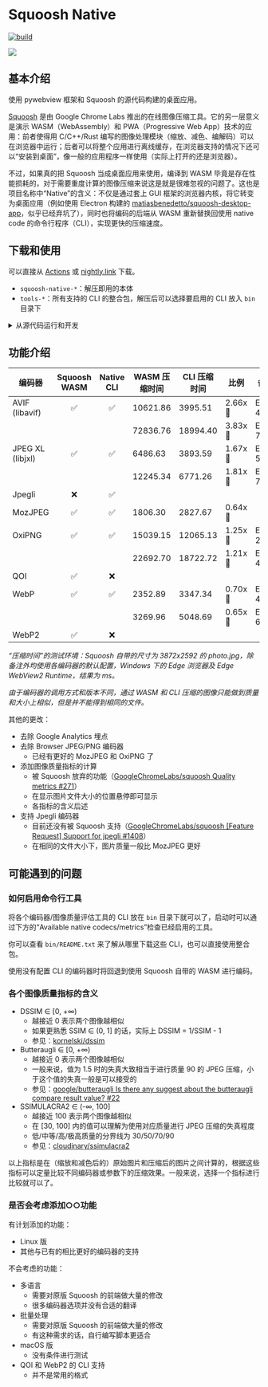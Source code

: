 # Squoosh Native

[![build](https://github.com/TransparentLC/squoosh-native/actions/workflows/build.yml/badge.svg)](https://github.com/TransparentLC/squoosh-native/actions/workflows/build.yml)

![](https://github.com/TransparentLC/squoosh-native/assets/47057319/bd377ebe-96f0-426f-8661-7d5713322bfa)

## 基本介绍

使用 pywebview 框架和 Squoosh 的源代码构建的桌面应用。

[Squoosh](https://github.com/GoogleChromeLabs/squoosh) 是由 Google Chrome Labs 推出的在线图像压缩工具。它的另一层意义是演示 WASM（WebAssembly）和 PWA（Progressive Web App）技术的应用：前者使得用 C/C++/Rust 编写的图像处理模块（缩放、减色、编解码）可以在浏览器中运行；后者可以将整个应用进行离线缓存，在浏览器支持的情况下还可以“安装到桌面”，像一般的应用程序一样使用（实际上打开的还是浏览器）。

不过，如果真的把 Squoosh 当成桌面应用来使用，编译到 WASM 毕竟是存在性能损耗的，对于需要重度计算的图像压缩来说这是就是很难忽视的问题了。这也是项目名称中“Native”的含义：不仅是通过套上 GUI 框架的浏览器内核，将它转变为桌面应用（例如使用 Electron 构建的 [matiasbenedetto/squoosh-desktop-app](https://github.com/matiasbenedetto/squoosh-desktop-app)，似乎已经弃坑了），同时也将编码的后端从 WASM 重新替换回使用 native code 的命令行程序（CLI），实现更快的压缩速度。

## 下载和使用

可以直接从 [Actions](https://github.com/TransparentLC/squoosh-native/actions) 或 [nightly.link](https://nightly.link/TransparentLC/squoosh-native/workflows/build/master) 下载。

* `squoosh-native-*`：解压即用的本体
* `tools-*`：所有支持的 CLI 的整合包，解压后可以选择要启用的 CLI 放入 `bin` 目录下

<details>

<summary>从源代码运行和开发</summary>

需要 Python 3.12、Node.js 21 和 pnpm 9.x 或更新的版本。

由于前端代码是单独的 [repo](https://github.com/TransparentLC/squoosh-native-frontend)，因此不要忘了 clone submodule。

```sh
# 安装依赖
pip install -r requirements.txt

# 构建前端资源
cd squoosh
pnpm install
pnpm run build
cd ..

# 将构建好的前端资源打包为单个文件squoosh.pak
python bundle_squoosh.py

# 编译svpng，Linux下请将扩展名dll改为so
gcc -Wall -Ofast -march=native -mtune=native -shared -o libsvpng.dll svpng.c
strip libsvpng.dll

# 运行Squoosh Native
python main.py
```

如果需要开发调试的话：

```sh
# 在另一个终端中运行前端资源的dev server，无需打包
cd squoosh
pnpm run dev

# 在环境变量DEBUG为非空值的情况下运行main.py
DEBUG=1 python main.py
```

</details>

## 功能介绍

| 编码器 | Squoosh WASM | Native CLI | WASM 压缩时间 | CLI 压缩时间 | 比例 | 备注 |
| - | :-: | :-: | - | - | - | - |
| AVIF (libavif)   | ✅ | ✅ | 10621.86 | 3995.51 | 2.66x 🐇 | Effort 4 |
|                  |    |    | 72836.76 | 18994.40 | 3.83x 🐇 | Effort 7 |
| JPEG XL (libjxl) | ✅ | ✅ | 6486.63 | 3893.59 | 1.67x 🐇 | Effort 5 |
|                  |    |    | 12245.34 | 6771.26 | 1.81x 🐇 | Effort 7 |
| Jpegli           | ❌ | ✅ |  |  |  |  |
| MozJPEG          | ✅ | ✅ | 1806.30 | 2827.67 | 0.64x 🐢 |  |
| OxiPNG           | ✅ | ✅ | 15039.15 | 12065.13 | 1.25x 🐇 | Effort 2 |
|                  |    |    | 22692.70 | 18722.72 | 1.21x 🐇 | Effort 4 |
| QOI              | ✅ | ❌ |  |  |  |  |
| WebP             | ✅ | ✅ | 2352.89 | 3347.34 | 0.70x 🐢 | Effort 4 |
|                  |    |    | 3269.96 | 5048.69 | 0.65x 🐢 | Effort 6 |
| WebP2            | ✅ | ❌ |  |  |  |  |

*“压缩时间”的测试环境：Squoosh 自带的尺寸为 3872x2592 的 photo.jpg，除备注外均使用各编码器的默认配置，Windows 下的 Edge 浏览器及 Edge WebView2 Runtime，结果为 ms。*

*由于编码器的调用方式和版本不同，通过 WASM 和 CLI 压缩的图像只能做到质量和大小上相似，但是并不能得到相同的文件。*

其他的更改：

* 去除 Google Analytics 埋点
* 去除 Browser JPEG/PNG 编码器
    * 已经有更好的 MozJPEG 和 OxiPNG 了
* 添加图像质量指标的计算
    * 被 Squoosh 放弃的功能（[GoogleChromeLabs/squoosh  Quality metrics #271](https://github.com/GoogleChromeLabs/squoosh/issues/271)）
    * 在显示图片文件大小的位置悬停即可显示
    * 各指标的含义后述
* 支持 Jpegli 编码器
    * 目前还没有被 Squoosh 支持（[GoogleChromeLabs/squoosh [Feature Request] Support for jpegli #1408](https://github.com/GoogleChromeLabs/squoosh/issues/1408)）
    * 在相同的文件大小下，图片质量一般比 MozJPEG 更好

## 可能遇到的问题

### 如何启用命令行工具

将各个编码器/图像质量评估工具的 CLI 放在 `bin` 目录下就可以了，启动时可以通过下方的“Available native codecs/metrics”检查已经启用的工具。

你可以查看 `bin/README.txt` 来了解从哪里下载这些 CLI，也可以直接使用整合包。

使用没有配置 CLI 的编码器时将回退到使用 Squoosh 自带的 WASM 进行编码。

### 各个图像质量指标的含义

* DSSIM ∈ [0, +∞)
    * 越接近 0 表示两个图像越相似
    * 如果更熟悉 SSIM ∈ (0, 1] 的话，实际上 DSSIM = 1/SSIM - 1
    * 参见：[kornelski/dssim](https://github.com/kornelski/dssim#interpreting-the-values)
* Butteraugli ∈ [0, +∞)
    * 越接近 0 表示两个图像越相似
    * 一般来说，值为 1.5 时的失真大致相当于进行质量 90 的 JPEG 压缩，小于这个值的失真一般是可以接受的
    * 参见：[google/butteraugli Is there any suggest about the butteraugli compare result value? #22](https://github.com/google/butteraugli/issues/22)
* SSIMULACRA2 ∈ (-∞, 100]
    * 越接近 100 表示两个图像越相似
    * 在 [30, 100] 内的值可以理解为使用对应质量进行 JPEG 压缩的失真程度
    * 低/中等/高/极高质量的分界线为 30/50/70/90
    * 参见：[cloudinary/ssimulacra2](https://github.com/cloudinary/ssimulacra2#usage)

以上指标是在（缩放和减色后的）原始图片和压缩后的图片之间计算的，根据这些指标可以定量比较不同编码器或参数下的压缩效果。一般来说，选择一个指标进行比较就可以了。

### 是否会考虑添加○○功能

有计划添加的功能：

* Linux 版
* 其他与已有的相比更好的编码器的支持

不会考虑的功能：

* 多语言
    * 需要对原版 Squoosh 的前端做大量的修改
    * 很多编码器选项并没有合适的翻译
* 批量处理
    * 需要对原版 Squoosh 的前端做大量的修改
    * 有这种需求的话，自行编写脚本更适合
* macOS 版
    * 没有条件进行测试
* QOI 和 WebP2 的 CLI 支持
    * 并不是常用的格式
